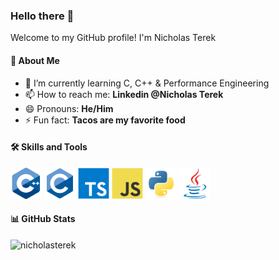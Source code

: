 ### Hello there 👋

Welcome to my GitHub profile! I'm Nicholas Terek


#### 🚀 About Me

- 🌱 I’m currently learning C, C++ & Performance Engineering
- 📫 How to reach me: **Linkedin @Nicholas Terek**
- 😄 Pronouns: **He/Him**
- ⚡ Fun fact: **Tacos are my favorite food**

#### 🛠 Skills and Tools

<div>
  <img src="https://raw.githubusercontent.com/devicons/devicon/refs/heads/master/icons/cplusplus/cplusplus-original.svg" alt="C++ logo" width="50" height="50">
   <img src="https://raw.githubusercontent.com/devicons/devicon/refs/heads/master/icons/c/c-original.svg" alt="C logo" width="50" height="50">
   <img src="https://raw.githubusercontent.com/devicons/devicon/6910f0503efdd315c8f9b858234310c06e04d9c0/icons/typescript/typescript-original.svg" alt="TypeScript logo" width="50" height="50">
   <img src="https://raw.githubusercontent.com/devicons/devicon/refs/heads/master/icons/javascript/javascript-original.svg" alt="JavaScript logo" width="50" height="50">
   <img src="https://raw.githubusercontent.com/devicons/devicon/refs/heads/master/icons/python/python-original.svg" alt="Python logo" width="50" height="50">
   <img src="https://raw.githubusercontent.com/devicons/devicon/refs/heads/master/icons/java/java-original.svg" alt="Java logo" width="50" height="50">
</div>


#### 📊 GitHub Stats

<p align="left">
  <img src="https://github-readme-streak-stats.herokuapp.com/?user=nicholasterek&theme=default" alt="nicholasterek" />
</p>




